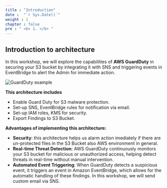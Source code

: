 ```yaml
---
title : "Introduction"
date :  "`r Sys.Date()`" 
weight : 1 
chapter : false
pre : " <b> 1. </b> "
---
```


## Introduction to architecture

In this workshop, we will explore the capabilities of **AWS GuardDuty** in securing your S3 bucket by integrating it with SNS and triggering events in EventBridge to alert the Admin for immediate action.

![GuardDuty example](/images/GD.png?featherlight=false&width=50pc)

**This architecture includes**

- Enable Guard Duty for S3 malware protection.
- Set-up SNS, EventBridge rules for notification via email.
- Set-up IAM roles, KMS for security.
- Export Findings to S3 Bucket.

**Advantages of implementing this architecture:**

- **Security**: this architecture helps us alarm action imediately if there are un-protected files in the S3 Bucket also AWS environment in general.
- **Real-time Threat Detection**: AWS GuardDuty continuously monitors your S3 bucket for malicious or unauthorized access, helping detect threats in real-time without manual intervention.
- **Automated Event Triggering**: When GuardDuty detects a suspicious event, it triggers an event in Amazon EventBridge, which allows for the automatic handling of these findings. In this workshop, we will send custom email via SNS.